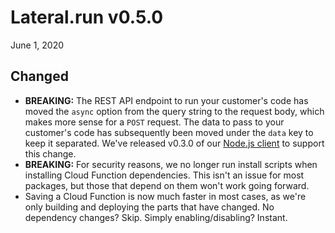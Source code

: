 # Lateral.run v0.5.0

June 1, 2020

## Changed

- **BREAKING:** The REST API endpoint to run your customer's code has moved the
  `async` option from the query string to the request body, which makes more
  sense for a `POST` request. The data to pass to your customer's code has
  subsequently been moved under the `data` key to keep it separated. We've
  released v0.3.0 of our [Node.js client](https://github.com/lateralrun/node) to
  support this change.
- **BREAKING:** For security reasons, we no longer run install scripts when
  installing Cloud Function dependencies. This isn't an issue for most packages,
  but those that depend on them won't work going forward.
- Saving a Cloud Function is now much faster in most cases, as we're only
  building and deploying the parts that have changed. No dependency changes?
  Skip. Simply enabling/disabling? Instant.
